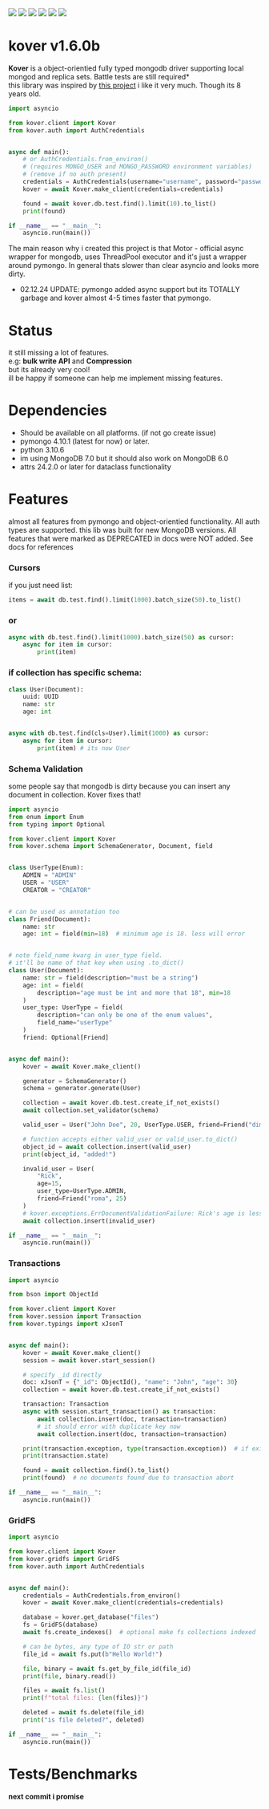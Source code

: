 <img src="https://img.shields.io/github/actions/workflow/status/oMegaPB/kover/actions.yml"/>
<img src="https://img.shields.io/github/license/oMegaPB/kover"/>
<img src="https://img.shields.io/badge/python-3.10.6+-blue"/>
<img src="https://img.shields.io/pypi/status/kover"/>
<img src="https://img.shields.io/github/last-commit/oMegaPB/kover"/>
<img src="https://img.shields.io/badge/MongoDB-6.0+-green"/>

# kover v1.6.0b

**Kover** is a object-orientied fully typed mongodb driver supporting local mongod and replica sets. Battle tests are still required*<br>
this library was inspired by <a href=https://github.com/sakal/aiomongo>this project</a> i like it very much. Though its 8 years old.

```py
import asyncio

from kover.client import Kover
from kover.auth import AuthCredentials


async def main():
    # or AuthCredentials.from_environ()
    # (requires MONGO_USER and MONGO_PASSWORD environment variables)
    # (remove if no auth present)
    credentials = AuthCredentials(username="username", password="password")
    kover = await Kover.make_client(credentials=credentials)

    found = await kover.db.test.find().limit(10).to_list()
    print(found)

if __name__ == "__main__":
    asyncio.run(main())
```

The main reason why i created this project is that Motor - official async wrapper for mongodb, uses ThreadPool executor and it's just a wrapper around pymongo. In general thats slower than clear asyncio and looks more dirty.
- 02.12.24 UPDATE: pymongo added async support but its TOTALLY garbage and kover almost 4-5 times faster that pymongo.

# Status
it still missing a lot of features. <br>
e.g: **bulk write API** and **Compression**<br>
but its already very cool! <br>
ill be happy if someone can help me implement missing features.

# Dependencies
- Should be available on all platforms.
    (if not go create issue)
- pymongo 4.10.1 (latest for now) or later.
- python 3.10.6
- im using MongoDB 7.0 but it should also work on MongoDB 6.0
- attrs 24.2.0 or later for dataclass functionality

# Features
almost all features from pymongo and object-orientied functionality. All auth types are supported.
this lib was built for new MongoDB versions. All features that were marked as DEPRECATED in docs
were NOT added. See docs for references

### Cursors
if you just need list:

```py
items = await db.test.find().limit(1000).batch_size(50).to_list()
```

### or
```py
async with db.test.find().limit(1000).batch_size(50) as cursor:
    async for item in cursor:
        print(item)
```
### if collection has specific schema:
```py
class User(Document):
    uuid: UUID
    name: str
    age: int


async with db.test.find(cls=User).limit(1000) as cursor:
    async for item in cursor:
        print(item) # its now User

```

### Schema Validation
some people say that mongodb is dirty because you can insert any document in collection. Kover fixes that!
```py
import asyncio
from enum import Enum
from typing import Optional

from kover.client import Kover
from kover.schema import SchemaGenerator, Document, field


class UserType(Enum):
    ADMIN = "ADMIN"
    USER = "USER"
    CREATOR = "CREATOR"


# can be used as annotation too
class Friend(Document):
    name: str
    age: int = field(min=18)  # minimum age is 18. less will error


# note field_name kwarg in user_type field.
# it'll be name of that key when using .to_dict()
class User(Document):
    name: str = field(description="must be a string")
    age: int = field(
        description="age must be int and more that 18", min=18
    )
    user_type: UserType = field(
        description="can only be one of the enum values",
        field_name="userType"
    )
    friend: Optional[Friend]


async def main():
    kover = await Kover.make_client()

    generator = SchemaGenerator()
    schema = generator.generate(User)

    collection = await kover.db.test.create_if_not_exists()
    await collection.set_validator(schema)

    valid_user = User("John Doe", 20, UserType.USER, friend=Friend("dima", 18))

    # function accepts either valid_user or valid_user.to_dict()
    object_id = await collection.insert(valid_user)
    print(object_id, "added!")

    invalid_user = User(
        "Rick",
        age=15,
        user_type=UserType.ADMIN,
        friend=Friend("roma", 25)
    )
    # kover.exceptions.ErrDocumentValidationFailure: Rick's age is less than 18
    await collection.insert(invalid_user)

if __name__ == "__main__":
    asyncio.run(main())

```

### Transactions

```py
import asyncio

from bson import ObjectId

from kover.client import Kover
from kover.session import Transaction
from kover.typings import xJsonT


async def main():
    kover = await Kover.make_client()
    session = await kover.start_session()

    # specify _id directly
    doc: xJsonT = {"_id": ObjectId(), "name": "John", "age": 30}
    collection = await kover.db.test.create_if_not_exists()

    transaction: Transaction
    async with session.start_transaction() as transaction:
        await collection.insert(doc, transaction=transaction)
        # it should error with duplicate key now
        await collection.insert(doc, transaction=transaction)

    print(transaction.exception, type(transaction.exception))  # if exist
    print(transaction.state)

    found = await collection.find().to_list()
    print(found)  # no documents found due to transaction abort

if __name__ == "__main__":
    asyncio.run(main())

```

### GridFS

```py
import asyncio

from kover.client import Kover
from kover.gridfs import GridFS
from kover.auth import AuthCredentials


async def main():
    credentials = AuthCredentials.from_environ()
    kover = await Kover.make_client(credentials=credentials)

    database = kover.get_database("files")
    fs = GridFS(database)
    await fs.create_indexes()  # optional make fs collections indexed

    # can be bytes, any type of IO str or path
    file_id = await fs.put(b"Hello World!")

    file, binary = await fs.get_by_file_id(file_id)
    print(file, binary.read())

    files = await fs.list()
    print(f"total files: {len(files)}")

    deleted = await fs.delete(file_id)
    print("is file deleted?", deleted)

if __name__ == "__main__":
    asyncio.run(main())

```

# Tests/Benchmarks
**next commit i promise**